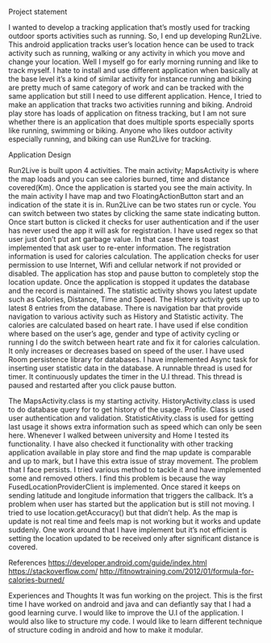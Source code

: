  Project statement 

I wanted to develop a tracking application that’s mostly used for tracking outdoor sports activities such as running. So, I end up developing Run2Live. 
This android application tracks user’s location hence can be used to track activity such as running, walking or any activity in which you move and change your location. Well I myself go for early morning running and like to track myself. I hate to install and use different application when basically at the base level it’s a kind of similar activity for instance running and biking are pretty much of same category of work and can be tracked with the same application but still I need to use different application. Hence, I tried to make an application that tracks two activities running and biking. Android play store has loads of application on fitness tracking, but I am not sure whether there is an application that does multiple sports especially sports like running, swimming or biking. Anyone who likes outdoor activity especially running, and biking can use Run2Live for tracking. 


Application Design 

Run2Live is built upon 4 activities. The main activity; MapsActivity is where the map loads and you can see calories burned, time and distance covered(Km). Once the application is started you see the main activity. In the main activity I have map and two FloatingActionButton start and an indication of the state it is in. Run2Live can be two states run or cycle. You can switch between two states by clicking the same state indicating button. Once start button is clicked it checks for user authentication and if the user has never used the app it will ask for registration. I have used regex so that user just don’t put ant garbage value. In that case there is toast implemented that ask user to re-enter information. The registration information is used for calories calculation. The application checks for user permission to use Internet, Wifi and cellular network if not provided or disabled.  The application has stop and pause button to completely stop the location update. Once the application is stopped it updates the database and the record is maintained. The statistic activity shows you latest update such as Calories, Distance, Time and Speed. The History activity gets up to latest 8 entries from the database. There is navigation bar that provide navigation to various activity such as History and Statistic activity. The calories are calculated based on heart rate. I have used if else condition where based on the user’s age, gender and type of activity cycling or running I do the switch between heart rate and fix it for calories calculation. It only increases or decreases based on speed of the user. I have used Room persistence library for databases. I have implemented Async task for inserting user statistic data in the database. A runnable thread is used for timer. It continuously updates the timer in the U.I thread. This thread is paused and restarted after you click pause button. 

The MapsActivity.class is my starting activity. HistoryActivity.class is used to do database query for to get history of the usage. Profile. Class is used user authentication and validation. StatisticAtivity.class is used for getting last usage it shows extra information such as speed which can only be seen here. 
Whenever I walked between university and Home I tested its functionality. I have also checked it functionality with other tracking application available in play store and find the map update is comparable and up to mark, but I have this extra issue of stray movement. The problem that I face persists. I tried various method to tackle it and have implemented some and removed others. I find this problem is because the way FusedLocationProviderClient is implemented. Once stared it keeps on sending latitude and longitude information that triggers the callback. It’s a problem when user has started but the application but is still not moving. I tried to use location.getAccuracy() but that didn’t help. As the map is update is not real time and feels map is not working but it works and update suddenly. One work around that I have implement but it’s not efficient is setting the location updated to be received only after significant distance is covered. 

References 
https://developer.android.com/guide/index.html 
https://stackoverflow.com/ 
http://fitnowtraining.com/2012/01/formula-for-calories-burned/ 


Experiences and Thoughts 
It was fun working on the project. This is the first time I have worked on android and java and can defiantly say that I had a good learning curve. I would like to improve the U.I of the application. I would also like to structure my code. I would like to learn different technique of structure coding in android and how to make it modular.
